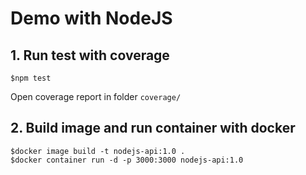 # Demo with NodeJS


## 1. Run test with coverage
```
$npm test
```

Open coverage report in folder `coverage/`


## 2. Build image and run container with docker
```
$docker image build -t nodejs-api:1.0 .
$docker container run -d -p 3000:3000 nodejs-api:1.0
```